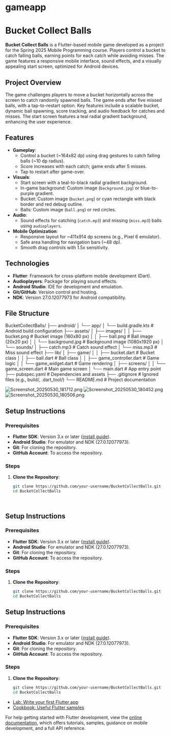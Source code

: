 # gameapp

# Bucket Collect Balls

**Bucket Collect Balls** is a Flutter-based mobile game developed as a project for the Spring 2025 Mobile Programming course. Players control a bucket to catch falling balls, earning points for each catch while avoiding misses. The game features a responsive mobile interface, sound effects, and a visually appealing start screen, optimized for Android devices.

## Project Overview

The game challenges players to move a bucket horizontally across the screen to catch randomly spawned balls. The game ends after five missed balls, with a tap-to-restart option. Key features include a scalable bucket, dynamic ball spawning, score tracking, and audio feedback for catches and misses. The start screen features a teal radial gradient background, enhancing the user experience.

## Features

- **Gameplay**:
    - Control a bucket (~164x82 dp) using drag gestures to catch falling balls (~10 dp radius).
    - Score increases with each catch; game ends after 5 misses.
    - Tap to restart after game-over.
- **Visuals**:
    - Start screen with a teal-to-black radial gradient background.
    - In-game background: Custom image (`background.jpg`) or blue-to-purple gradient.
    - Bucket: Custom image (`bucket.png`) or cyan rectangle with black border and red debug outline.
    - Balls: Custom image (`ball.png`) or red circles.
- **Audio**:
    - Sound effects for catching (`catch.mp3`) and missing (`miss.mp3`) balls using `audioplayers`.
- **Mobile Optimization**:
    - Responsive layout for ~411x914 dp screens (e.g., Pixel 6 emulator).
    - Safe area handling for navigation bars (~48 dp).
    - Smooth drag controls with 1.5x sensitivity.

## Technologies

- **Flutter**: Framework for cross-platform mobile development (Dart).
- **Audioplayers**: Package for playing sound effects.
- **Android Studio**: IDE for development and emulation.
- **Git/GitHub**: Version control and hosting.
- **NDK**: Version 27.0.12077973 for Android compatibility.

## File Structure


BucketCollectBalls/
├── android/
│   └── app/
│       └── build.gradle.kts  # Android build configuration
├── assets/
│   ├── images/
│   │   ├── bucket.png        # Bucket image (160x80 px)
│   │   ├── ball.png          # Ball image (20x20 px)
│   │   └── background.jpg    # Background image (1080x1920 px)
│   └── sounds/
│       ├── catch.mp3         # Catch sound effect
│       └── miss.mp3          # Miss sound effect
├── lib/
│   ├── game/
│   │   ├── bucket.dart       # Bucket class
│   │   ├── ball.dart         # Ball class
│   │   ├── game_controller.dart  # Game logic
│   │   └── game_widget.dart  # Game rendering
│   ├── screens/
│   │   └── game_screen.dart  # Main game screen
│   └── main.dart             # App entry point
├── pubspec.yaml              # Dependencies and assets
├── .gitignore                # Ignored files (e.g., build/, .dart_tool/)
└── README.md                 # Project documentation


![Screenshot_20250530_181712.png](Screenshot_20250530_181712.png)
![Screenshot_20250530_180452.png](Screenshot_20250530_180452.png)
![Screenshot_20250530_180506.png](Screenshot_20250530_180506.png)

## Setup Instructions

### Prerequisites
- **Flutter SDK**: Version 3.x or later ([install guide](https://flutter.dev/docs/get-started/install)).
- **Android Studio**: For emulator and NDK (27.0.12077973).
- **Git**: For cloning the repository.
- **GitHub Account**: To access the repository.

### Steps
1. **Clone the Repository**:
   ```bash
   git clone https://github.com/your-username/BucketCollectBalls.git
   cd BucketCollectBalls




## Setup Instructions

### Prerequisites
- **Flutter SDK**: Version 3.x or later ([install guide](https://flutter.dev/docs/get-started/install)).
- **Android Studio**: For emulator and NDK (27.0.12077973).
- **Git**: For cloning the repository.
- **GitHub Account**: To access the repository.

### Steps
1. **Clone the Repository**:
   ```bash
   git clone https://github.com/your-username/BucketCollectBalls.git
   cd BucketCollectBalls


## Setup Instructions

### Prerequisites
- **Flutter SDK**: Version 3.x or later ([install guide](https://flutter.dev/docs/get-started/install)).
- **Android Studio**: For emulator and NDK (27.0.12077973).
- **Git**: For cloning the repository.
- **GitHub Account**: To access the repository.

### Steps
1. **Clone the Repository**:
   ```bash
   git clone https://github.com/your-username/BucketCollectBalls.git
   cd BucketCollectBalls
- [Lab: Write your first Flutter app](https://docs.flutter.dev/get-started/codelab)
- [Cookbook: Useful Flutter samples](https://docs.flutter.dev/cookbook)

For help getting started with Flutter development, view the
[online documentation](https://docs.flutter.dev/), which offers tutorials,
samples, guidance on mobile development, and a full API reference.

